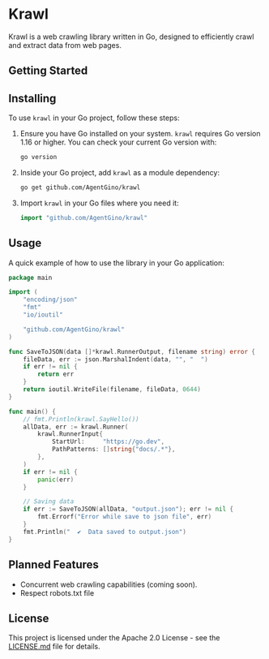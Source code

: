 # Krawl

Krawl is a web crawling library written in Go, designed to efficiently crawl and extract data from web pages.

## Getting Started


## Installing

To use `krawl` in your Go project, follow these steps:

1. Ensure you have Go installed on your system. `krawl` requires Go version 1.16 or higher. You can check your current Go version with:

    ```bash
    go version
    ```

2. Inside your Go project, add `krawl` as a module dependency:

    ```bash
    go get github.com/AgentGino/krawl
    ```

3. Import `krawl` in your Go files where you need it:

    ```go
    import "github.com/AgentGino/krawl"
    ```


## Usage

A quick example of how to use the library in your Go application:

```go
package main

import (
	"encoding/json"
	"fmt"
	"io/ioutil"

	"github.com/AgentGino/krawl"
)

func SaveToJSON(data []*krawl.RunnerOutput, filename string) error {
	fileData, err := json.MarshalIndent(data, "", "  ")
	if err != nil {
		return err
	}
	return ioutil.WriteFile(filename, fileData, 0644)
}

func main() {
	// fmt.Println(krawl.SayHello())
	allData, err := krawl.Runner(
		krawl.RunnerInput{
			StartUrl:     "https://go.dev",
			PathPatterns: []string{"docs/.*"},
		},
	)
	if err != nil {
		panic(err)
	}

	// Saving data
	if err := SaveToJSON(allData, "output.json"); err != nil {
		fmt.Errorf("Error while save to json file", err)
	}
	fmt.Println("  ✔️  Data saved to output.json")
}

```

## Planned Features

- Concurrent web crawling capabilities (coming soon).
- Respect robots.txt file


## License

This project is licensed under the Apache 2.0 License - see the [LICENSE.md](https://www.apache.org/licenses/LICENSE-2.0) file for details.
